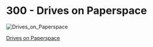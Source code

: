 # 300 - Drives on Paperspace

![Drives_on_Paperspace](https://github.com/vanHeemstraSystems/deadline/assets/1499433/8547937d-1736-47dc-9a4e-4ad2bc1ae3e3)

[Drives on Paperspace](https://console.paperspace.com/teu1osqtk/drives)

